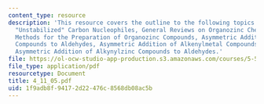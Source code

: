 ```yaml
---
content_type: resource
description: 'This resource covers the outline to the following topics: Addition of
  "Unstabilized" Carbon Nucleophiles, General Reviews on Organozinc Chemistry, General
  Methods for the Preparation of Organozinc Compounds, Asymmetric Addition of Dialkylzinc
  Compounds to Aldehydes, Asymmetric Addition of Alkenylmetal Compounds to Aldehydes,
  Asymmetric Addition of Alkynylzinc Compounds to Aldehydes.'
file: https://ol-ocw-studio-app-production.s3.amazonaws.com/courses/5-512-synthetic-organic-chemistry-ii-spring-2005/1f9adb8f94172d22476c8568db08ac5b_4_11_05.pdf
file_type: application/pdf
resourcetype: Document
title: 4_11_05.pdf
uid: 1f9adb8f-9417-2d22-476c-8568db08ac5b
---
```

